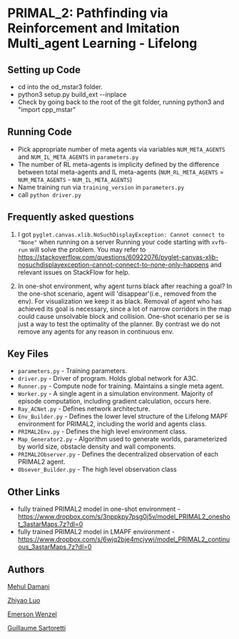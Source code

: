 # PRIMAL_2: Pathfinding via Reinforcement and Imitation Multi_agent Learning - Lifelong

## Setting up Code
- cd into the od_mstar3 folder.
- python3 setup.py build_ext --inplace
- Check by going back to the root of the git folder, running python3 and "import cpp_mstar"


## Running Code
- Pick appropriate number of meta agents via variables `NUM_META_AGENTS` and `NUM_IL_META_AGENTS` in `parameters.py`
- The number of RL meta-agents is implicity defined by the difference between total meta-agents and IL meta-agents (`NUM_RL_META_AGENTS` = `NUM_META_AGENTS` - `NUM_IL_META_AGENTS`)
- Name training run via `training_version` in `parameters.py`
- call `python driver.py`


## Frequently asked questions
1. I got `pyglet.canvas.xlib.NoSuchDisplayException: Cannot connect to "None"` when running on a server
Running your code starting with `xvfb-run` will solve the problem. You may refer to https://stackoverflow.com/questions/60922076/pyglet-canvas-xlib-nosuchdisplayexception-cannot-connect-to-none-only-happens and relevant issues on StackFlow for help.

2. In one-shot environment, why agent turns black after reaching a goal?
In the one-shot scenario, agent will 'disappear'(i.e., removed from the env). For visualization we keep it as black. Removal of agent who has achieved its goal is necessary, since a lot of narrow corridors in the map could cause unsolvable block and collision. One-shot scenario per se is just a way to test the optimality of the planner. By contrast we do not remove any agents for any reason in continuous env.

## Key Files
- `parameters.py` - Training parameters.
- `driver.py` - Driver of program. Holds global network for A3C.
- `Runner.py` - Compute node for training. Maintains a single meta agent.
- `Worker.py` - A single agent in a simulation environment. Majority of episode computation, including gradient calculation, occurs here.
- `Ray_ACNet.py` - Defines network architecture.
- `Env_Builder.py` - Defines the lower level structure of the Lifelong MAPF environment for PRIMAL2, including the world and agents class.
- `PRIMAL2Env.py` - Defines the high level environment class. 
- `Map_Generator2.py` - Algorithm used to generate worlds, parameterized by world size, obstacle density and wall components.
- `PRIMAL2Observer.py` - Defines the decentralized observation of each PRIMAL2 agent.
- `Obsever_Builder.py` - The high level observation class


## Other Links
- fully trained PRIMAL2 model in one-shot environment -  https://www.dropbox.com/s/3nppkpy7psg0j5v/model_PRIMAL2_oneshot_3astarMaps.7z?dl=0
- fully trained PRIMAL2 model in LMAPF environment - https://www.dropbox.com/s/6wjq2bje4mcjywj/model_PRIMAL2_continuous_3astarMaps.7z?dl=0


## Authors

[Mehul Damani](damanimehul24@gmail.com)

[Zhiyao Luo](luozhiyao933@126.com)

[Emerson Wenzel](emersonwenzel@gmail.com)

[Guillaume Sartoretti](guillaume.sartoretti@gmail.com)
